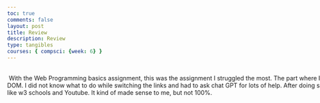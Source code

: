 ```yaml
---
toc: true
comments: false
layout: post
title: Review
description: Review
type: tangibles
courses: { compsci: {week: 6} }
---
```



<style>
  .multiline-paragraph {
    width: 1000px; /* Set the desired width */
    white-space: pre-wrap; /* Allow text to wrap within the paragraph */
  }
</style>

 <p class="multiline-paragraph"> 
 With the Web Programming basics assignment, this was the assignment I struggled the most. The part where I struggled the most was in the HTML DOM. I did not know what to do while switching the links and had to ask chat GPT for lots of help. After doing so much research from several sources like w3 schools and Youtube. It kind of made sense to me, but not 100%.
 </p>

</body>
</html>
